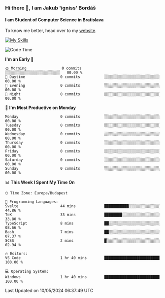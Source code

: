 ### Hi there 👋, I am Jakub 'igniss' Bordáš

#### I am Student of Computer Science in Bratislava
To know me better, head over to my [website](https://bordas.sk).

[![My Skills](https://skillicons.dev/icons?i=js,html,css,figma,svelte,java,kotlin,python,postgresql,typescript,nest,nodejs)](https://bordas.sk)


<!--START_SECTION:waka-->
![Code Time](http://img.shields.io/badge/Code%20Time-1%2C479%20hrs%2028%20mins-blue)

**I'm an Early 🐤** 

```text
🌞 Morning                0 commits           ░░░░░░░░░░░░░░░░░░░░░░░░░   00.00 % 
🌆 Daytime                0 commits           ░░░░░░░░░░░░░░░░░░░░░░░░░   00.00 % 
🌃 Evening                0 commits           ░░░░░░░░░░░░░░░░░░░░░░░░░   00.00 % 
🌙 Night                  0 commits           ░░░░░░░░░░░░░░░░░░░░░░░░░   00.00 % 
```
📅 **I'm Most Productive on Monday** 

```text
Monday                   0 commits           ░░░░░░░░░░░░░░░░░░░░░░░░░   00.00 % 
Tuesday                  0 commits           ░░░░░░░░░░░░░░░░░░░░░░░░░   00.00 % 
Wednesday                0 commits           ░░░░░░░░░░░░░░░░░░░░░░░░░   00.00 % 
Thursday                 0 commits           ░░░░░░░░░░░░░░░░░░░░░░░░░   00.00 % 
Friday                   0 commits           ░░░░░░░░░░░░░░░░░░░░░░░░░   00.00 % 
Saturday                 0 commits           ░░░░░░░░░░░░░░░░░░░░░░░░░   00.00 % 
Sunday                   0 commits           ░░░░░░░░░░░░░░░░░░░░░░░░░   00.00 % 
```


📊 **This Week I Spent My Time On** 

```text
🕑︎ Time Zone: Europe/Budapest

💬 Programming Languages: 
Svelte                   44 mins             ███████████░░░░░░░░░░░░░░   44.86 % 
TeX                      33 mins             ████████░░░░░░░░░░░░░░░░░   33.80 % 
TypeScript               8 mins              ██░░░░░░░░░░░░░░░░░░░░░░░   08.66 % 
Bash                     7 mins              ██░░░░░░░░░░░░░░░░░░░░░░░   07.37 % 
SCSS                     2 mins              █░░░░░░░░░░░░░░░░░░░░░░░░   02.94 % 

🔥 Editors: 
VS Code                  1 hr 40 mins        █████████████████████████   100.00 % 

💻 Operating System: 
Windows                  1 hr 40 mins        █████████████████████████   100.00 % 
```


 Last Updated on 10/05/2024 06:37:49 UTC
<!--END_SECTION:waka-->
